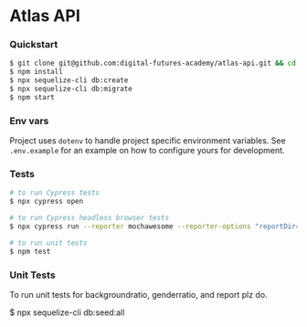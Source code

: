 # Atlas API

### Quickstart

```sh
$ git clone git@github.com:digital-futures-academy/atlas-api.git && cd atlas-api
$ npm install
$ npx sequelize-cli db:create
$ npx sequelize-cli db:migrate
$ npm start
```

### Env vars
Project uses `dotenv` to handle project specific environment variables. See `.env.example` for an example on how to configure yours for development.

### Tests

```sh
# to run Cypress tests
$ npx cypress open

# to run Cypress headless browser tests
$ npx cypress run --reporter mochawesome --reporter-options "reportDir=cypress/report/mochawesome-report,overwrite=false,html=false,json=true,timestamp=mmddyyyy_HHMMss"

# to run unit tests
$ npm test
```

### Unit Tests

To run unit tests for backgroundratio, genderratio, and report plz do.

$ npx sequelize-cli db:seed:all

